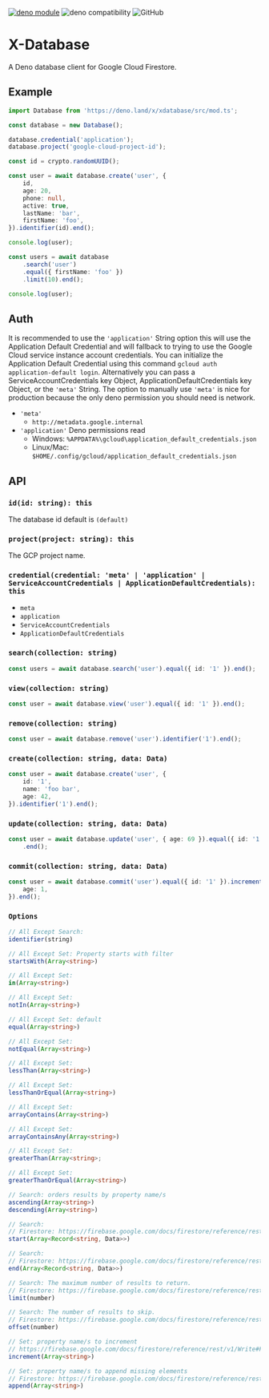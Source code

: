 [![deno module](https://shield.deno.dev/x/xdatabase)](https://deno.land/x/xdatabase) ![deno compatibility](https://shield.deno.dev/deno/^1.33.3) ![GitHub](https://img.shields.io/github/license/xeaone/database)

# X-Database

A Deno database client for Google Cloud Firestore.

## Example

```ts
import Database from 'https://deno.land/x/xdatabase/src/mod.ts';

const database = new Database();

database.credential('application');
database.project('google-cloud-project-id');

const id = crypto.randomUUID();

const user = await database.create('user', {
    id,
    age: 20,
    phone: null,
    active: true,
    lastName: 'bar',
    firstName: 'foo',
}).identifier(id).end();

console.log(user);

const users = await database
    .search('user')
    .equal({ firstName: 'foo' })
    .limit(10).end();

console.log(user);
```

## Auth

It is recommended to use the `'application'` String option this will use the Application Default Credential and will fallback to trying to use the Google Cloud service instance account credentials. You can initialize the Application Default Credential using this command `gcloud auth application-default login`. Alternatively you can pass a ServiceAccountCredentials key Object, ApplicationDefaultCredentials key Object, or the `'meta'` String. The option to manually use `'meta'` is nice for production because the only deno permission you should need is network.

- `'meta'`
  - `http://metadata.google.internal`
- `'application'` Deno permissions read
  - Windows: `%APPDATA%\gcloud\application_default_credentials.json`
  - Linux/Mac: `$HOME/.config/gcloud/application_default_credentials.json`

## API

### `id(id: string): this`

The database id default is `(default)`

### `project(project: string): this`

The GCP project name.

### `credential(credential: 'meta' | 'application' | ServiceAccountCredentials | ApplicationDefaultCredentials): this`

- `meta`
- `application`
- `ServiceAccountCredentials`
- `ApplicationDefaultCredentials`

### `search(collection: string)`

```ts
const users = await database.search('user').equal({ id: '1' }).end();
```

### `view(collection: string)`

```ts
const user = await database.view('user').equal({ id: '1' }).end();
```

### `remove(collection: string)`

```ts
const user = await database.remove('user').identifier('1').end();
```

### `create(collection: string, data: Data)`

```ts
const user = await database.create('user', {
    id: '1',
    name: 'foo bar',
    age: 42,
}).identifier('1').end();
```

### `update(collection: string, data: Data)`

```ts
const user = await database.update('user', { age: 69 }).equal({ id: '1' })
    .end();
```

### `commit(collection: string, data: Data)`

```ts
const user = await database.commit('user').equal({ id: '1' }).increment({
    age: 1,
}).end();
```

### `Options`

```ts
// All Except Search:
identifier(string)

// All Except Set: Property starts with filter
startsWith(Array<string>)

// All Except Set:
in(Array<string>)

// All Except Set:
notIn(Array<string>)

// All Except Set: default
equal(Array<string>)

// All Except Set:
notEqual(Array<string>)

// All Except Set:
lessThan(Array<string>)

// All Except Set:
lessThanOrEqual(Array<string>)

// All Except Set:
arrayContains(Array<string>)

// All Except Set:
arrayContainsAny(Array<string>)

// All Except Set:
greaterThan(Array<string>;

// All Except Set:
greaterThanOrEqual(Array<string>)

// Search: orders results by property name/s
ascending(Array<string>)
descending(Array<string>)

// Search:
// Firestore: https://firebase.google.com/docs/firestore/reference/rest/v1/StructuredQuery#FIELDS.start_at
start(Array<Record<string, Data>>)

// Search:
// Firestore: https://firebase.google.com/docs/firestore/reference/rest/v1/StructuredQuery#FIELDS.end_at
end(Array<Record<string, Data>>)

// Search: The maximum number of results to return.
// Firestore: https://firebase.google.com/docs/firestore/reference/rest/v1/StructuredQuery#FIELDS.limit
limit(number)

// Search: The number of results to skip.
// Firestore: https://firebase.google.com/docs/firestore/reference/rest/v1/StructuredQuery#FIELDS.offset
offset(number)

// Set: property name/s to increment
// https://firebase.google.com/docs/firestore/reference/rest/v1/Write#FieldTransform.FIELDS.increment
increment(Array<string>)

// Set: property name/s to append missing elements
// Firestore: https://firebase.google.com/docs/firestore/reference/rest/v1/Write#FieldTransform.FIELDS.append_missing_elements
append(Array<string>)
```

<!--
Firestore reset api docs
https://firebase.google.com/docs/firestore/reference/rest/v1/projects.databases.documents
-->
